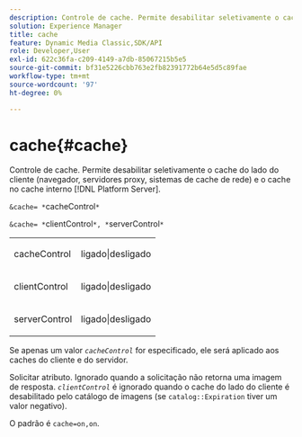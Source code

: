 ```yaml
---
description: Controle de cache. Permite desabilitar seletivamente o cache do lado do cliente (navegador, servidores proxy, sistemas de cache de rede) e o cache no cache interno  [!DNL Platform Server] .
solution: Experience Manager
title: cache
feature: Dynamic Media Classic,SDK/API
role: Developer,User
exl-id: 622c36fa-c209-4149-a7db-85067215b5e5
source-git-commit: bf31e5226cbb763e2fb82391772b64e5d5c89fae
workflow-type: tm+mt
source-wordcount: '97'
ht-degree: 0%

---
```


# cache{#cache}

Controle de cache. Permite desabilitar seletivamente o cache do lado do cliente (navegador, servidores proxy, sistemas de cache de rede) e o cache no cache interno [!DNL Platform Server].

`&cache= *`cacheControl`*`

`&cache= *`clientControl`*, *`serverControl`*`

<table id="simpletable_DA4D92F0AEF84FD49953876796058B7F"> 
 <tr class="strow"> 
  <td class="stentry"> <p><span class="codeph"> <span class="varname"> cacheControl</span></span> </p> </td> 
  <td class="stentry"> <p><span class="codeph"> ligado|desligado</span> </p></td> 
 </tr> 
 <tr class="strow"> 
  <td class="stentry"> <p><span class="codeph"> <span class="varname"> clientControl</span></span> </p></td> 
  <td class="stentry"> <p><span class="codeph"> ligado|desligado</span> </p></td> 
 </tr> 
 <tr class="strow"> 
  <td class="stentry"> <p><span class="codeph"> <span class="varname"> serverControl</span></span> </p></td> 
  <td class="stentry"> <p><span class="codeph"> ligado|desligado</span> </p></td> 
 </tr> 
</table>

Se apenas um valor *`cacheControl`* for especificado, ele será aplicado aos caches do cliente e do servidor.

Solicitar atributo. Ignorado quando a solicitação não retorna uma imagem de resposta. *`clientControl`* é ignorado quando o cache do lado do cliente é desabilitado pelo catálogo de imagens (se `catalog::Expiration` tiver um valor negativo).

O padrão é `cache=on,on`.
